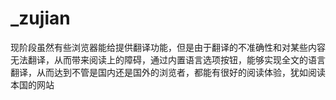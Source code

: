# _zujian
现阶段虽然有些浏览器能给提供翻译功能，但是由于翻译的不准确性和对某些内容无法翻译，从而带来阅读上的障碍，通过内置语言选项按钮，能够实现全文的语言翻译，从而达到不管是国内还是国外的浏览者，都能有很好的阅读体验，犹如阅读本国的网站
